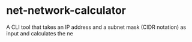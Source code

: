 # net-network-calculator
A CLI tool that takes an IP address and a subnet mask (CIDR notation) as input and calculates the ne
